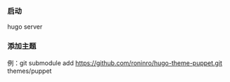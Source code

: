 ### 启动

hugo server

### 添加主题

例：git submodule add https://github.com/roninro/hugo-theme-puppet.git themes/puppet
